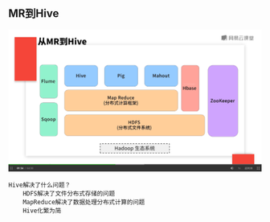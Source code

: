 ## MR到Hive

![MR到Hive](./060101_MR到Hive.png)  

	Hive解决了什么问题？
		HDFS解决了文件分布式存储的问题
		MapReduce解决了数据处理分布式计算的问题
		Hive化繁为简